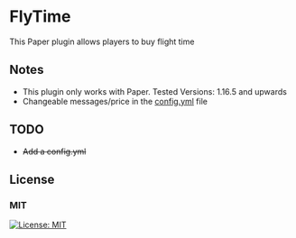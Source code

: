 # FlyTime

This Paper plugin allows players to buy flight time

## Notes

- This plugin only works with Paper. Tested Versions: 1.16.5 and upwards
- Changeable messages/price in
  the [config.yml](https://github.com/Sh00ckBass/FlyTime/blob/main/src/main/resources/config.yml) file

## TODO

- ~~Add a config.yml~~

## License

### MIT

[![License: MIT](https://img.shields.io/badge/License-MIT-yellow.svg)](https://opensource.org/licenses/MIT)